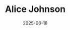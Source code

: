 ---
title: "Alice Johnson"
summary: "Full-stack developer and coffee enthusiast"
image: "/images/friends/alice.jpg"
badges: ["Developer", "Open Source"]
links:
  - icon: "fab fa-github"
    url: "https://github.com/alice"
  - icon: "fas fa-globe"
    url: "https://alice.dev"
date: 2025-06-18
---